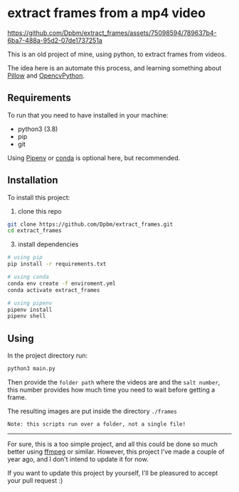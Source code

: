 # extract frames from a mp4 video



https://github.com/Dpbm/extract_frames/assets/75098594/789637b4-6ba7-488a-95d2-07de1737251a



This is an old project of mine, using python, to extract frames from videos.

The idea here is an automate this process, and learning something about [Pillow](https://pillow.readthedocs.io/en/stable/) and [OpencvPython](https://pypi.org/project/opencv-python/).

## Requirements

To run that you need to have installed in your machine:

* python3 (3.8)
* pip
* git

Using [Pipenv](https://pipenv.pypa.io/en/latest/) or [conda](https://www.anaconda.com/) is optional here, but recommended.

## Installation

To install this project:

1. clone this repo

```bash
git clone https://github.com/Dpbm/extract_frames.git
cd extract_frames
```

3. install dependencies

```bash
# using pip
pip install -r requirements.txt

# using conda
conda env create -f enviroment.yml
conda activate extract_frames

# using pipenv
pipenv install
pipenv shell
```

## Using

In the project directory run:

```bash
python3 main.py
```

Then provide the `folder path` where the videos are and the `salt number`, this number provides how much time you need to wait before getting a frame.

The resulting images are put inside the directory `./frames`

`Note: this scripts run over a folder, not a single file!` 

--- 

For sure, this is a too simple project, and all this could be done so much better using [ffmpeg](https://ffmpeg.org/) or similar. However, this project I've made a couple of year ago, and I don't intend to update it for now.

If you want to update this project by yourself, I'll be pleasured to accept your pull request :)
